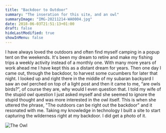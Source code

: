 ```yaml
---
title: "Backdoor to Outdoor"
summary: "The inseration for this site, and an owl"
summaryImage: "IMG-20211214-WA0004.jpg"
date: 2018-06-03T21:51:13+01:00
draft: false
hideLastModified: true
showInMenu: false
---
```


I have always loved the outdoors and often find myself camping in a popup tent on the weekends. It's been my dream to retire and make my fishing trips a weekly activity instead of a monthly one. With many more years of work ahead me I have kept this as a distant dream for years. Then one day I came out, through the backdoor, to harvest some cucumbers for later that night. I looked up and right there in the middle of my subaran backyard I saw an owl perched on top of a light post and then it came to me, “are owls birds?”, of course they are, why would I even question that. I told my wife of the stupid owl question I just asked myself and she seemed to ignore the stupid thought and was more interested in the owl itself. This is when she uttered the phrase, "The outdoors can be right out the backdoor" and it resonated with me. Taking my knowledge in technology I built a site to start capturing the wilderness right at my backdoor. I did get a photo of it.

![The Owl](IMG-20211214-WA0004.jpg)